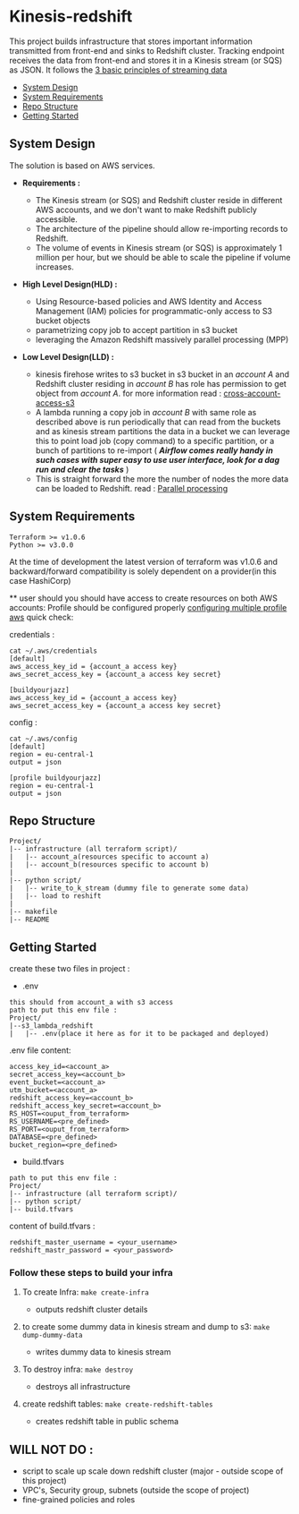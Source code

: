 # Kinesis-redshift

[comment]: <> ([![Build Status][build_status_badge]][build_status_link])

[comment]: <> ([![PyPI version][pypi_badge]][pypi_link])

This project builds infrastructure that stores important information transmitted from 
front-end and sinks to Redshift cluster. 
Tracking endpoint receives the data from front-end and 
stores it in a Kinesis stream (or SQS) as JSON. 
It follows the [3 basic principles of streaming data](streaming_key_components.md)


- [System Design](#system-design)
- [System Requirements](#system-requirements)
- [Repo Structure](#repo-structure)
- [Getting Started](#getting-started)



## System Design
The solution is based on AWS services.

* **Requirements :** 
    * The Kinesis stream (or SQS) and Redshift cluster reside in different AWS accounts, and we don't want to make Redshift publicly accessible.
    * The architecture of the pipeline should allow re-importing records to Redshift.
    * The volume of events in Kinesis stream (or SQS) is approximately 1 million per hour, but we should be able to scale the pipeline if volume increases.


* **High Level Design(HLD) :**
    * Using Resource-based policies and AWS Identity and Access Management (IAM) policies for programmatic-only access to S3 bucket objects
    * parametrizing copy job to accept partition in s3 bucket
    * leveraging the Amazon Redshift massively parallel processing (MPP)


* **Low Level Design(LLD) :**
    * kinesis firehose writes to s3 bucket in s3 bucket in an _account A_ and Redshift cluster residing in _account B_ 
      has role has permission to get object from _account A_. for more information read :
      [cross-account-access-s3](https://aws.amazon.com/premiumsupport/knowledge-center/cross-account-access-s3/)
    * A lambda running a copy job in _account B_ with same role as described above is run periodically 
      that can read from the buckets and as kinesis stream partitions the data in a bucket
      we can leverage this to point load job (copy command) to a specific partition, or a bunch of partitions to 
      re-import ( **_Airflow comes really handy in such cases with super easy to use user interface, look for a dag run and clear the tasks_** )
    * This is straight forward the more the number of nodes the more data can be loaded to Redshift.
      read : [Parallel processing](https://docs.aws.amazon.com/redshift/latest/dg/t_splitting-data-files.html)
      
## System Requirements
```
Terraform >= v1.0.6
Python >= v3.0.0
```
At the time of development the latest version of terraform was v1.0.6
and backward/forward compatibility is solely dependent on a provider(in this case HashiCorp)

** user should you should have access to create resources on both AWS accounts: 
Profile should be configured properly
[configuring multiple profile aws](https://docs.aws.amazon.com/cli/latest/userguide/cli-configure-profiles.html)
quick check:

credentials :
```
cat ~/.aws/credentials  
[default]
aws_access_key_id = {account_a access key}
aws_secret_access_key = {account_a access key secret}

[buildyourjazz]
aws_access_key_id = {account_a access key}
aws_secret_access_key = {account_a access key secret} 
```
config :
```
cat ~/.aws/config 
[default]
region = eu-central-1
output = json

[profile buildyourjazz]
region = eu-central-1
output = json
```

    
## Repo Structure
```
Project/
|-- infrastructure (all terraform script)/
|   |-- account_a(resources specific to account a)
|   |-- account_b(resources specific to account b)    
|
|-- python script/
|   |-- write_to_k_stream (dummy file to generate some data)
|   |-- load to reshift
|
|-- makefile
|-- README
```

## Getting Started
create these two files in project :
* .env
```
this should from account_a with s3 access
path to put this env file :
Project/
|--s3_lambda_redshift
|   |-- .env(place it here as for it to be packaged and deployed)

```

.env file content: 
```
access_key_id=<account_a>
secret_access_key=<account_b>
event_bucket=<account_a>
utm_bucket=<account_a>
redshift_access_key=<account_b>
redshift_access_key_secret=<account_b>
RS_HOST=<ouput_from_terraform>
RS_USERNAME=<pre_defined>
RS_PORT=<ouput_from_terraform>
DATABASE=<pre_defined>
bucket_region=<pre_defined>
```
* build.tfvars
```
path to put this env file :
Project/
|-- infrastructure (all terraform script)/
|-- python script/
|-- build.tfvars
```

content of build.tfvars :
```
redshift_master_username = <your_username>
redshift_mastr_password = <your_password>
```



### Follow these steps to build your infra

1. To create Infra:
```make create-infra```
   * outputs redshift cluster details
   
2. to create some dummy data in kinesis stream and dump to s3:
```make dump-dummy-data```
   * writes dummy data to kinesis stream
   
3. To destroy infra:
```make destroy```
   * destroys all infrastructure
   
4. create redshift tables:
```make create-redshift-tables```
   * creates redshift table in public schema
   

## WILL NOT DO :
* script to scale up scale down redshift cluster (major - outside scope of this project)
* VPC's, Security group, subnets (outside the scope of project)
* fine-grained policies and roles

